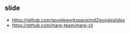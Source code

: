 ## slide

- https://github.com/googleworkspace/md2googleslides
- https://github.com/marp-team/marp-cli
